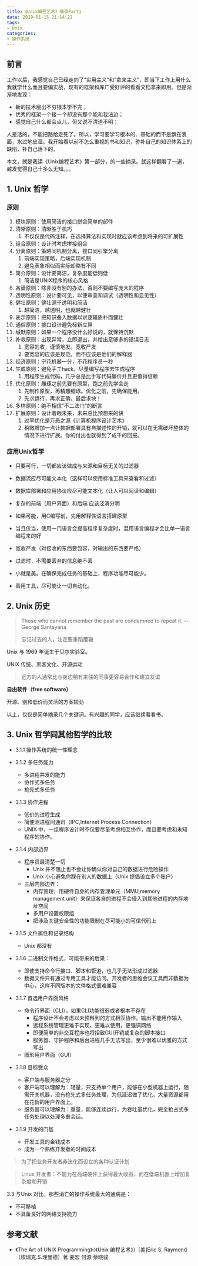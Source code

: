 ```yaml
---
title: 《Unix编程艺术》摘录Part1
date: 2019-01-15 21:14:22
tags:
- Unix
categories:
- 操作系统
---
```




## 前言

工作以后，我感觉自己已经走向了”实用主义“和”拿来主义“，即当下工作上用什么我就学什么而且要偏实战，现有的框架和库广受好评的看看文档拿来即用。但是渐渐地发现：

- 新的技术层出不穷根本学不完；
- 优秀的框架一个接一个却没有那个能和我沾边；
- 感觉自己什么都会点儿，但又说不清道不明；

人是活的，不能把路给走死了。所以，学习要学习根本的、基础的而不是飘在表面，水过地皮湿。我开始看以前不怎么重视的书和知识，弥补自己的知识体系上的缺陷，补自己落下的。

本文，就是我读《Unix编程艺术》第一部分，的一些摘录。就这样翻看了一遍，越发觉得自己十多么无知。。。

<!--more-->

## 1. Unix 哲学

### 原则

1. 模块原则：使用简洁的接口拼合简单的部件
2. 清晰原则：清晰胜于机巧
   1. 不仅仅是代码注释，在选择算法和实现时就应该考虑到将来的可扩展性
3. 组合原则：设计时考虑拼接组合
4. 分离原则：策略同机制分离，接口同引擎分离
   1. 前端实现策略，后端实现机制
   2. 避免表象相似而实际却略有不同
5. 简介原则：设计要简洁，复杂度能低则低
   1. 简洁是UNIX程序的核心风格
6. 吝啬原则：除非没有别的办法，否则不要编写庞大的程序
7. 透明性原则：设计要可见，以便审查和调试（透明性和显见性）
8. 健壮原则：健壮源于透明和简洁
   1. 越简洁，越透明，也就越健壮
9. 表示原则：把知识叠入数据以求逻辑质朴而健壮
10. 通俗原则：接口设计避免标新立异
11. 缄默原则：如果一个程序没什么好说的，就保持沉默
12. 补救原则：出现异常，立即退出，并给出足够多的错误日志
    1. 宽容的收，谨慎地发。宽收严发
    2. 要宽容的应该是规范，而不应该是他们的解释器
13. 经济原则：宁花机器一分，不花程序员一秒
14. 生成原则：避免手工hack，尽量编写程序去生成程序
    1. 用程序生成代码，几乎总是比手写代码廉价并且更值得信赖
15. 优化原则：雕琢之前先要有原型，跑之前先学会走
    1. 先制作原型，再精雕细琢。优化之前，先确保能用。
    2. 先求运行，再求正确，最后求块！
16. 多样原则：绝不相信”不二法门“的断言
17. 扩展原则：设计着眼未来，未来总比预想来的快
    1. 过早优化是万恶之源《计算机程序设计艺术》
    2. 稍微增加一点让数据部署具有自描述性的开销，就可以在无需破坏整体的情况下进行扩展。你的付出也就得到了成千的回报。

### 应用Unix哲学

- 只要可行，一切都应该做成与来源和目标无关的过滤器
- 数据流应尽可能文本化（这样可以使用标准工具来查看和过滤）
- 数据库部署和应用协议应尽可能文本化（让人可以阅读和编辑）
- 复杂的前端（用户界面）和后端 应该泾渭分明
- 如果可能，用C编写前，先用解释性语言搭建原型
- 当且仅当，使用一门语言会提高程序复杂度时，混用语言编程才会比单一语言编程来的好
- 宽收严发（对接收的东西要包容，对输出的东西要严格）
- 过滤时，不需要丢弃的信息绝不丢
- 小就是美。在确保完成任务的基础上，程序功能尽可能少。

- 善用工具，尽可能让一切自动化。



## 2. Unix 历史

> Those who cannot remember the past are condemned to repeat it. -- George Santayana
>
> 忘记过去的人，注定要重蹈覆辙

Unix 与 1969 年诞生于贝尔实验室。

UNIX 传统、黑客文化、开源运动

> 远方的人通常比与身边稍有来往的同事更容易合作和建立友谊

**自由软件（free software）**

开源、别和低价而灵活的方案较劲

以上，仅仅是简单摘录几个关键词。有兴趣的同学，应该继续看看书。



## 3. Unix 哲学同其他哲学的比较

- 3.1.1 操作系统的统一性理念
- 3.1.2 多任务能力
  - 多进程并发的能力
  - 协作式多任务
  - 抢先式多任务
- 3.1.3 协作进程
  - 低价的进程生成
  - 简便测进程间通讯（IPC,Internet Process Connection）
  - UNIX 中，一组程序设计时不仅要尽量考虑相互协作，而且要考虑和未知程序的协作。

- 3.1.4 内部边界
  - 程序员最清楚一切
    - Unix 并不阻止也不会让你确认你对自己的数据进行危险操作
    - Unix 小心避免你踩在别人的数据上（Unix 提倡设立多个账户）
  - 三层内部边界：
    - 内存管理，用硬件自身的内存管理单元（MMU,memory management unit）来保证各自的进程不会侵入到其他进程的内存地址空间
    - 多用户设置权限组
    - 把涉及关键安全性的功能限制在尽可能小的可信代码上

- 3.1.5 文件属性和记录结构
  - Unix 都没有
- 3.1.6 二进制文件格式，可能带来的后果：
  - 即使支持命令行接口、脚本和管道，也几乎无法形成过滤器
  - 数据文件只有通过专用工具才能访问。开发者的思维会议工具而非数据为中心，这样不同版本的文件格式很难兼容
- 3.1.7 首选用户界面风格
  - 命令行界面（CLI），如果CLI功能很弱或者根本不存在
    - 程序设计不会考虑以未预料到的方式相互协作。输出不能用作输入
    - 远程系统管理更难于实现，更难以使用，更强调网络
    - 即便简单的非交互程序也将招致GUI开销或复杂的脚本接口
    - 服务器、守护程序和后台进程几乎无法写出，至少很难以优雅的方式写出
  - 图形用户界面（GUI）
- 3.1.8 目标受众
  - 客户端与服务器之分
  - 客户端可以理解为：轻量，只支持单个用户，能够在小型机器上运行，随需开关机器，没有抢先式多任务处理，为低延迟做了优化，大量资源都用在花俏的用户界面上。
  - 服务器可以理解为：重量，能够连续运行，为吞吐量优化，完全抢占式多任务处理以处理多重会话。
- 3.1.9 开发的门槛
  - 开发工具的金钱成本
  - 成为一个熟练开发者的时间成本



> 为了把业务开发者非法化而设立的各种认证计划

> Linux 开发者：不能为在高端硬件上获得最大收益，而在低端机器上增加复杂度和开销



3.3 与Unix 对比，那些消亡的操作系统最大的通病是：

- 不可移植
- 不具备良好的网络支持能力



## 参考文献

- 《The Art of UNIX Programming》（《Unix 编程艺术》）[美]Eric S. Raymond（埃瑞克.S.理曼德）著 姜宏 何源 蔡晓骏











